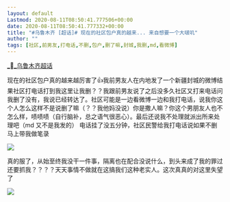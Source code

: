 ```yaml
---
layout: default
Lastmod: 2020-08-11T08:50:41.777506+00:00
date: 2020-08-11T08:50:41.777332+00:00
title: "#乌鲁木齐 [超话]# 现在的社区包户真的越来... 来自想要一个大啵叽"
author: ""
tags: [社区,前男友,打电话,不删,包户,删了嘛,封城,我删,md,看微博]
---
```


[__乌鲁木齐超话](https://huati.weibo.com/48939 "乌鲁木齐超话")

现在的社区包户真的越来越厉害了👍我前男友人在内地发了一个新疆封城的微博结果社区打电话打到我这里让我删？？我跟前男友说了之后没多久社区又打来电话问我删了没有，我说已经转达了。社区可能是一边看微博一边和我打电话，说我你这个人怎么这样不是说删了嘛（？？我他妈没说）你是撒人嘛？你这个男朋友人也不怎么样，啧啧啧（自行脑补，总之语气很恶心）。最后还说我不处理就派出所来处理吧（md 又不是我发的） 电话挂了没五分钟，社区民警给我打电话说如果不删马上带我做笔录

![](https://images.weserv.nl/?url=http%3A//img.t.sinajs.cn/t4/appstyle/expression/ext/normal/e3/2018new_weixioa02_org.png)

真的服了，从始至终我没干一件事，隔离也在配合没说什么，到头来成了我的罪过还要抓我？？？？天天事情不做就在这搞我们这种老实人。这次真真的对这里失望了

![](https://images.weserv.nl/?url=http%3A//img.t.sinajs.cn/t4/appstyle/expression/ext/normal/e3/2018new_weixioa02_org.png)

